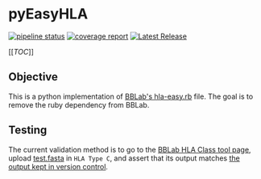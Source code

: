 # pyEasyHLA

[![pipeline status](https://git-int.cfenet.ubc.ca/drickett/pyeasyhla/badges/main/pipeline.svg)](https://git-int.cfenet.ubc.ca/drickett/pyeasyhla/-/commits/main)
[![coverage report](https://git-int.cfenet.ubc.ca/drickett/pyeasyhla/badges/main/coverage.svg)](https://git-int.cfenet.ubc.ca/drickett/pyeasyhla/-/commits/main)
[![Latest Release](https://git-int.cfenet.ubc.ca/drickett/pyeasyhla/-/badges/release.svg)](https://git-int.cfenet.ubc.ca/drickett/pyeasyhla/-/releases)

[[_TOC_]]

## Objective

This is a python implementation of [BBLab's hla-easy.rb](https://github.com/cfe-lab/bblab-server/blob/main/alldata/hla_class/hla-easy.rb) file. The goal is to remove the ruby dependency from BBLab.

## Testing

The current validation method is to go to the [BBLab HLA Class tool page](https://hivresearchtools.bccfe.ca/django/tools/hla_class/), upload [test.fasta](https://github.com/cfe-lab/bblab-server/blob/main/tests/test.fasta) in `HLA Type C`, and assert that its output matches [the output kept in version control](https://github.com/cfe-lab/bblab-server/blob/main/tests/hla_class/HLA-C%20batch%20mode%20test%20data%20OUTPUT.csv).
